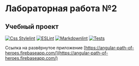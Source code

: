 # Лабораторная работа №2

## Учебный проект

[![Css Stylelint](https://github.com/Dimitricas1/web-development/actions/workflows/stylelint.yml/badge.svg?branch=lab2-heroes)](https://github.com/Dimitricas1/web-development/actions/workflows/stylelint.yml)
[![ESLint](https://github.com/Dimitricas1/web-development/actions/workflows/eslint.yml/badge.svg?branch=lab2-heroes)](https://github.com/Dimitricas1/web-development/actions/workflows/eslint.yml)
[![Markdownlint](https://github.com/Dimitricas1/web-development/actions/workflows/markdownlint.yml/badge.svg?branch=lab2-heroes)](https://github.com/Dimitricas1/web-development/actions/workflows/markdownlint.yml)
[![Tests](https://github.com/Dimitricas1/web-development/actions/workflows/test.yml/badge.svg?branch=lab2-heroes)](https://github.com/Dimitricas1/web-development/actions/workflows/test.yml)

Ссылка на развёрнутое приложение [https://angular-path-of-heroes.firebaseapp.com/](https://angular-path-of-heroes.firebaseapp.com/)
